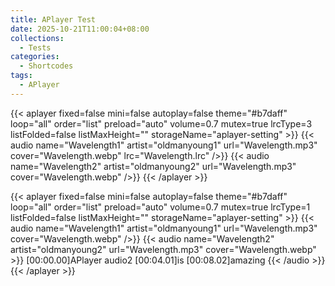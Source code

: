 ```yaml
---
title: APlayer Test
date: 2025-10-21T11:00:04+08:00
collections:
  - Tests
categories:
  - Shortcodes
tags:
  - APlayer
---
```


<!--more-->

{{< aplayer fixed=false mini=false autoplay=false theme="#b7daff" loop="all" order="list" preload="auto" volume=0.7 mutex=true lrcType=3 listFolded=false listMaxHeight="" storageName="aplayer-setting" >}}
  {{< audio name="Wavelength1" artist="oldmanyoung1" url="Wavelength.mp3" cover="Wavelength.webp" lrc="Wavelength.lrc" />}}
  {{< audio name="Wavelength2" artist="oldmanyoung2" url="Wavelength.mp3" cover="Wavelength.webp" />}}
{{< /aplayer >}}

{{< aplayer fixed=false mini=false autoplay=false theme="#b7daff" loop="all" order="list" preload="auto" volume=0.7 mutex=true lrcType=1 listFolded=false listMaxHeight="" storageName="aplayer-setting" >}}
  {{< audio name="Wavelength1" artist="oldmanyoung1" url="Wavelength.mp3" cover="Wavelength.webp" />}}
  {{< audio name="Wavelength2" artist="oldmanyoung2" url="Wavelength.mp3" cover="Wavelength.webp" >}}
    [00:00.00]APlayer audio2
    [00:04.01]is
    [00:08.02]amazing
  {{< /audio >}}
{{< /aplayer >}}
